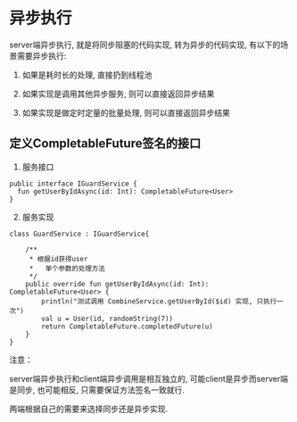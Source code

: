 # 异步执行

server端异步执行, 就是将同步阻塞的代码实现, 转为异步的代码实现, 有以下的场景需要异步执行:

1. 如果是耗时长的处理, 直接扔到线程池

2. 如果实现是调用其他异步服务, 则可以直接返回异步结果

3. 如果实现是做定时定量的批量处理, 则可以直接返回异步结果

## 定义CompletableFuture签名的接口

1. 服务接口

```
public interface IGuardService {
  fun getUserByIdAsync(id: Int): CompletableFuture<User>
}
```

2. 服务实现

```
class GuardService : IGuardService{

    /**
     * 根据id获得user
     *   单个参数的处理方法
     */
    public override fun getUserByIdAsync(id: Int): CompletableFuture<User> {
        println("测试调用 CombineService.getUserById($id) 实现, 只执行一次")
        val u = User(id, randomString(7))
        return CompletableFuture.completedFuture(u)
    }
}
```

注意：

server端异步执行和client端异步调用是相互独立的, 可能client是异步而server端是同步, 也可能相反, 只需要保证方法签名一致就行.

两端根据自己的需要来选择同步还是异步实现.